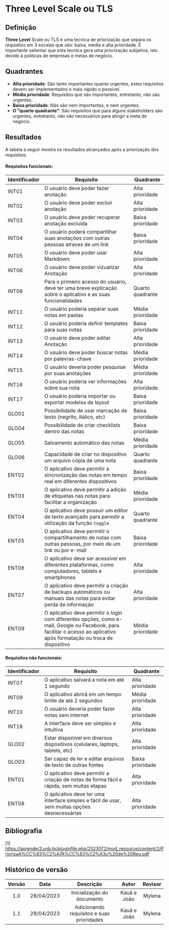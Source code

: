 # Three Level Scale ou TLS

## Definição

**Three Level** Scale ou TLS é uma tecnica de priorização que separa os requisitos em 3 escalas que são: baixa, média e alta prioridade. É importante salientar que esta tecnica gera uma priorização subjetiva, isto devido à politicas de empresas e metas de negócio.

## Quadrantes

- **Alta prioridade**: São tanto importantes quanto urgentes, estes requisitos devem ser implementados o mais rápido o possível. </br>
- **Média prioridade**: Requisitos que são importantes, entretanto, não são urgentes.</br>
- **Baixa prioridade**: Não são nem importantes, e nem urgentes.</br>
- **O "quarto quadrante"**: São requisitos que para alguns stakeholders são urgentes, entretanto, não são necessários para atingir a meta de negócio.</br>

## Resultados

A tabela a seguir mostra os resultados alcançados após a priorização dos requisitos:

#### Requisitos funcionais:

| Identificador| Requisito | Quadrante|
|---------------|-----------|-----------|
|INT01|O usuário deve poder fazer anotação| Alta prioridade|
|INT02|O usuário deve poder excluir anotação| Alta prioridade|
|INT03|O usuário deve poder recuperar anotação excluida| Baixa prioridade|
|INT04|O usuário poderá compartilhar suas anotações com outras pessoas atraves de um link| Baixa prioridade|
|INT05| O usuário deve poder usar Markdown| Alta prioridade|
|INT06|O usuário deve poder vizualizar Anotação| Alta prioridade|
|INT08|	Para o primeiro acesso do usuário, deve ter uma breve explicação sobre o aplicativo e as suas funcionalidades|Quarto quadrante|
|INT11|O usuário poderia separar suas notas em pastas| Média prioridade|
|INT12|O usuário poderia definir templates para suas notas| Baixa prioridade|
|INT13|O usuário deve poder editar Anotação|Alta prioridade|
|INT14|O usuário deve poder buscar notas por palavras-chave| Média prioridade|
|INT15|O usuário deveria poder pesquisar por suas anotações|Média prioridade|
|INT16|O usuário poderia ver informações sobre sua nota| Alta prioridade|
|INT17|	O usuário poderia importar ou exportar modelos de layout| Baixa prioridade|
|GLO01|Possibilidade de usar marcação de texto (negrito, itálico, etc)|Baixa prioridade|
|GLO04|Possibilidade de criar checklists dentro das notas| Baixa prioridade|
|GLO05|Salvamento automático das notas|Média prioridade|
|GLO06|Capacidade de criar no dispositivo um arquivo cópia de uma nota|Quarto quadrante|
|ENT02|O aplicativo deve permitir a sincronização das notas em tempo real em diferentes dispositivos| Baixa prioridade|
|ENT03|O aplicativo deve permitir a adição de etiquetas nas notas para facilitar a organização|Média prioridade|
|ENT04|O aplicativo deve possuir um editor de texto avançado para permitir a utilização da função `toggle`|Quarto quadrante|
|ENT05|O aplicativo deve permitir o compartilhamento de notas com outras pessoas, por meio de um link ou por e-mail|Baixa prioridade|
|ENT06|O aplicativo deve ser acessível em diferentes plataformas, como computadores, tablets e smartphones|Alta prioridade|
|ENT07| O aplicativo deve permitir a criação de backups automáticos ou manuais das notas para evitar perda de informação|Alta prioridade|
|ENT09| O aplicativo deve permitir o login com diferentes opções, como e-mail, Google ou Facebook, para facilitar o acesso ao aplicativo após formatação ou troca de dispositivo|Média prioridade|

#### Requisitos não funcionais:

| Identificador| Requisito | Quadrante|
|---------------|-----------|-----------|
|INT07|O aplicativo salvará a nota em até 1 segundo| Alta prioridade|
|INT09|O aplicativo abrirá em um tempo limite de até 2 segundos| Média prioridade|
|INT10|O usuário deveria poder fazer notas sem internet| Alta prioridade|
|INT18|A interface deve ser simples e intuitiva| Alta prioridade|
|GLO02|Estar disponível em diversos dispositivos (celulares, laptops, tablets, etc)| Alta prioridade|
|GLO03|Ser capaz de ler e editar arquivos de texto de outras fontes|Baixa prioridade|
|ENT01|O aplicativo deve permitir a criação de notas de forma fácil e rápida, sem muitas etapas| Alta prioridade|
|ENT08|O aplicativo deve ter uma interface simples e fácil de usar, sem muitas opções desnecessárias|Alta prioridade|



## Bibliografia

[1] https://aprender3.unb.br/pluginfile.php/2523072/mod_resource/content/2/PriorizaA%CC%83%C2%A7A%CC%83%C2%A3o%20de%20Req.pdf

## Histórico de versão
| Versão | Data | Descrição | Autor | Revisor |
| :----: | :--: | :-------: | :---: | :-----: |
| 1.0 | 28/04/2023 | Inicialização do documento | Kauã e João | Mylena |
| 1.1 |28/04/2023| Adicionando requisitos e suas prioridades |Kauã e João|Mylena|
